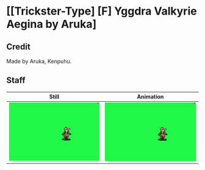 # [\[Trickster-Type\] \[F\] Yggdra Valkyrie Aegina by Aruka]

## Credit

Made by Aruka, Kenpuhu.
	
## Staff

| Still | Animation |
| :---: | :-------: |
| ![Staff still](./Staff_000.png) | ![Staff animation](./Staff.gif) |
